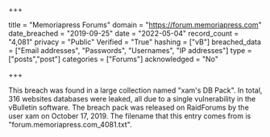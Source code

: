 +++

title = "Memoriapress Forums"
domain = "https://forum.memoriapress.com"
date_breached = "2019-09-25"
date = "2022-05-04"
record_count = "4,081"
privacy = "Public"
Verified = "True"
hashing = ["vB"]
breached_data = ["Email addresses", "Passwords", "Usernames", "IP addresses"]
type = ["posts","post"]
categories = ["Forums"]
acknowledged = "No"


+++


This breach was found in a large collection named "xam's DB Pack". In total, 316 websites databases were leaked, all due to a single vulnerability in the vBulletin software. The breach pack was released on RaidForums by the user xam on October 17, 2019. The filename that this entry comes from is "forum.memoriapress.com_4081.txt".

